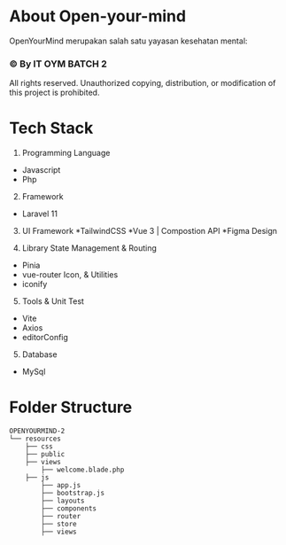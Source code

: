 # About Open-your-mind 
OpenYourMind merupakan salah satu yayasan kesehatan mental:

 ### © By IT OYM BATCH 2
All rights reserved. Unauthorized copying, distribution, or modification of this project is prohibited.

# Tech Stack
1. Programming Language
  * Javascript
  * Php

2. Framework
  * Laravel 11

3. UI Framework
  *TailwindCSS
  *Vue 3 | Compostion API
  *Figma Design

4. Library
State Management & Routing
  * Pinia
  * vue-router
Icon, & Utilities
  * iconify

5. Tools & Unit Test
  * Vite
  * Axios
  * editorConfig

5. Database
  * MySql

# Folder Structure
```plaintext
OPENYOURMIND-2
└── resources
	├── css
	├── public
	├── views
        ├── welcome.blade.php
	├── js
	    ├── app.js
	    ├── bootstrap.js
	    ├── layouts
	    ├── components
	    ├── router
	    ├── store
	    ├── views
